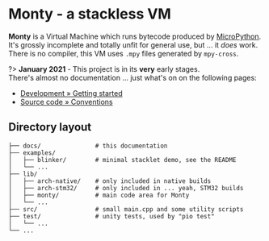 # Monty - a stackless VM

**Monty** is a Virtual Machine which runs bytecode produced by [MicroPython][MPY].<br/>
It's grossly incomplete and totally unfit for general use, but ... it _does_ work.<br/>
There is no compiler, this VM uses `.mpy` files generated by `mpy-cross`.

?> **January 2021** - This project is in its **very** early stages.  
There's almost no documentation ... just what's on on the following pages:
* [Development » Getting started](dev/getting-started)
* [Source code » Conventions](src/conventions)

## Directory layout
```
├── docs/               # this documentation
├── examples/
│   ├── blinker/        # minimal stacklet demo, see the README
│   └── ...
├── lib/
│   ├── arch-native/    # only included in native builds
│   ├── arch-stm32/     # only included in ... yeah, STM32 builds
│   ├── monty/          # main code area for Monty
│   └── ...
├── src/                # small main.cpp and some utility scripts
├── test/               # unity tests, used by "pio test"
│   └── ...
└── ...
```

[MPY]: https://micropython.org/
